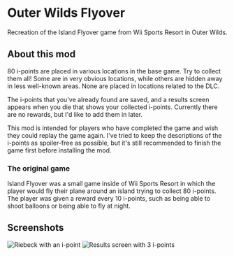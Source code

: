 # Outer Wilds Flyover
Recreation of the Island Flyover game from Wii Sports Resort in Outer Wilds.

## About this mod
80 i-points are placed in various locations in the base game. Try to collect them all! Some are in very obvious locations, while others are hidden away in less well-known areas. None are placed in locations related to the DLC.

The i-points that you've already found are saved, and a results screen appears when you die that shows your collected i-points. Currently there are no rewards, but I'd like to add them in later.

This mod is intended for players who have completed the game and wish they could replay the game again.
I've tried to keep the descriptions of the i-points as spoiler-free as possible, but it's still recommended to finish the game first before installing the mod.

### The original game
Island Flyover was a small game inside of Wii Sports Resort in which the player would fly their plane around an island trying to collect 80 i-points. The player was given a reward every 10 i-points, such as being able to shoot balloons or being able to fly at night.

## Screenshots
![Riebeck with an i-point](https://user-images.githubusercontent.com/32236823/152405715-be994ca9-552a-4fab-8575-5c9966a7f83f.png)
![Results screen with 3 i-points](https://user-images.githubusercontent.com/32236823/152407352-f6131846-9f0c-411c-a7ff-126c20a88b68.png)

